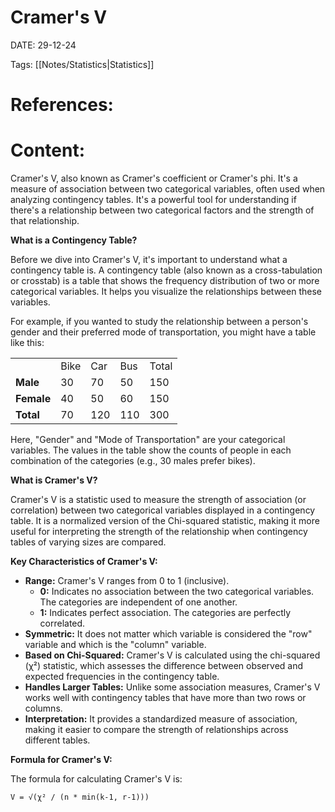 
# Cramer's V


DATE:  29-12-24


Tags: [[Notes/Statistics|Statistics]]

# References: 




# Content:

Cramer's V, also known as Cramer's coefficient or Cramer's phi. It's a measure of association between two categorical variables, often used when analyzing contingency tables. It's a powerful tool for understanding if there's a relationship between two categorical factors and the strength of that relationship.

**What is a Contingency Table?**

Before we dive into Cramer's V, it's important to understand what a contingency table is. A contingency table (also known as a cross-tabulation or crosstab) is a table that shows the frequency distribution of two or more categorical variables. It helps you visualize the relationships between these variables.

For example, if you wanted to study the relationship between a person's gender and their preferred mode of transportation, you might have a table like this:

|   |   |   |   |   |
|---|---|---|---|---|
||Bike|Car|Bus|Total|
|**Male**|30|70|50|150|
|**Female**|40|50|60|150|
|**Total**|70|120|110|300|

Here, "Gender" and "Mode of Transportation" are your categorical variables. The values in the table show the counts of people in each combination of the categories (e.g., 30 males prefer bikes).

**What is Cramer's V?**

Cramer's V is a statistic used to measure the strength of association (or correlation) between two categorical variables displayed in a contingency table. It is a normalized version of the Chi-squared statistic, making it more useful for interpreting the strength of the relationship when contingency tables of varying sizes are compared.

**Key Characteristics of Cramer's V:**

- **Range:** Cramer's V ranges from 0 to 1 (inclusive).
    - **0:** Indicates no association between the two categorical variables. The categories are independent of one another.
    - **1:** Indicates perfect association. The categories are perfectly correlated.
- **Symmetric:** It does not matter which variable is considered the "row" variable and which is the "column" variable.
- **Based on Chi-Squared:** Cramer's V is calculated using the chi-squared (χ²) statistic, which assesses the difference between observed and expected frequencies in the contingency table.
- **Handles Larger Tables:** Unlike some association measures, Cramer's V works well with contingency tables that have more than two rows or columns.
- **Interpretation:** It provides a standardized measure of association, making it easier to compare the strength of relationships across different tables.
    

**Formula for Cramer's V:**

The formula for calculating Cramer's V is:
```
V = √(χ² / (n * min(k-1, r-1)))
```



